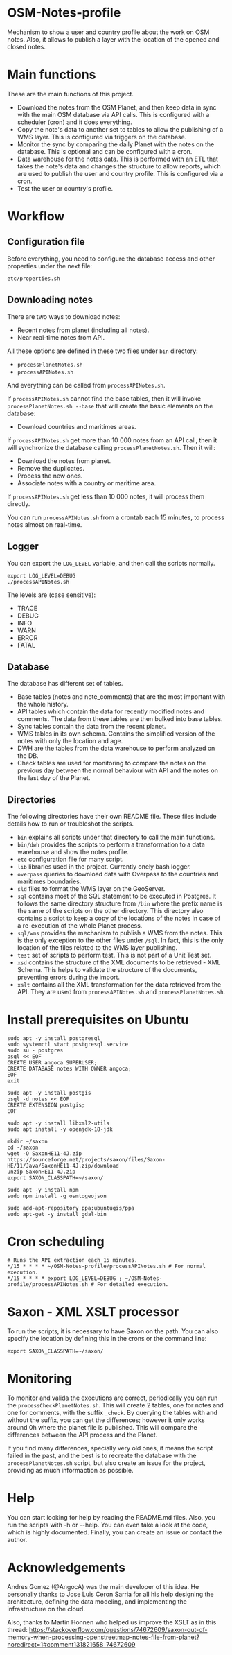 # OSM-Notes-profile
Mechanism to show a user and country profile about the work on OSM notes.
Also, it allows to publish a layer with the location of the opened and
closed notes.


# Main functions

These are the main functions of this project.

* Download the notes from the OSM Planet, and then keep data in sync
with the main OSM database via API calls.
This is configured with a scheduler (cron) and it does everything.
* Copy the note's data to another set to tables to allow the
publishing of a WMS layer.
This is configured via triggers on the database.
* Monitor the sync by comparing the daily Planet with the notes on the
database.
This is optional and can be configured with a cron.
* Data warehouse for the notes data.
This is performed with an ETL that takes the note's data and changes the
structure to allow reports, which are used to publish the user and
country profile.
This is configured via a cron.
* Test the user or country's profile.


# Workflow

## Configuration file

Before everything, you need to configure the database access and other
properties under the next file:

`etc/properties.sh`

## Downloading notes

There are two ways to download notes:

* Recent notes from planet (including all notes).
* Near real-time notes from API.

All these options are defined in these two files under `bin` directory:

* `processPlanetNotes.sh`
* `processAPINotes.sh`

And everything can be called from `processAPINotes.sh`.

If `processAPINotes.sh` cannot find the base tables, then it will invoke
`processPlanetNotes.sh --base` that will create the basic elements on the
database:

* Download countries and maritimes areas.

If `processAPINotes.sh` get more than 10 000 notes from an API call, then it
will synchronize the database calling `processPlanetNotes.sh`. Then it will:

* Download the notes from planet.
* Remove the duplicates.
* Process the new ones.
* Associate notes with a country or maritime area.

If `processAPINotes.sh` get less than 10 000 notes, it will process them
directly.

You can run `processAPINotes.sh` from a crontab each 15 minutes, to process
notes almost on real-time.

## Logger

You can export the `LOG_LEVEL` variable, and then call the scripts normally.

```
export LOG_LEVEL=DEBUG
./processAPINotes.sh
```

The levels are (case sensitive):

* TRACE
* DEBUG
* INFO
* WARN
* ERROR
* FATAL

## Database

The database has different set of tables.

* Base tables (notes and note_comments) that are the most important with the
whole history.
* API tables which contain the data for recently modified notes and comments.
The data from these tables are then bulked into base tables.
* Sync tables contain the data from the recent planet.
* WMS tables in its own schema.
Contains the simplified version of the notes with only the location and age.
* DWH are the tables from the data warehouse to perform analyzed on the DB.
* Check tables are used for monitoring to compare the notes on the previous day
between the normal behaviour with API and the notes on the last day of the
Planet.

## Directories

The following directories have their own README file.
These files include details how to run or troubleshot the scripts.

* `bin` explains all scripts under that directory to call the main functions.
* `bin/dwh` provides the scripts to perform a transformation to a data warehouse and
  show the notes profile.
* `etc` configuration file for many script. 
* `lib` libraries used in the project.
Currently onely bash logger.
* `overpass` queries to download data with Overpass to the countries and
maritimes boundaries. 
* `sld` files to format the WMS layer on the GeoServer. 
* `sql` contains most of the SQL statement to be executed in Postgres.
It follows the same directory structure from `/bin` where the prefix name is
the same of the scripts on the other directory.
This directory also contains a script to keep a copy of the locations of the
notes in case of a re-execution of the whole Planet process.
* `sql/wms` provides the mechanism to publish a WMS from the notes.
This is the only exception to the other files under `/sql`.
In fact, this is the only location of the files related to the WMS layer
publishing.
* `test` set of scripts to perform test.
This is not part of a Unit Test set. 
* `xsd` contains the structure of the XML documents to be retrieved - XML
Schema.
This helps to validate the structure of the documents, preventing errors
during the import.
* `xslt` contains all the XML transformation for the data retrieved from the
API. 
They are used from `processAPINotes.sh` and `processPlanetNotes.sh`.

# Install prerequisites on Ubuntu

```
sudo apt -y install postgresql
sudo systemctl start postgresql.service
sudo su - postgres
psql << EOF
CREATE USER angoca SUPERUSER;
CREATE DATABASE notes WITH OWNER angoca;
EOF
exit

sudo apt -y install postgis
psql -d notes << EOF
CREATE EXTENSION postgis;
EOF

sudo apt -y install libxml2-utils
sudo apt install -y openjdk-18-jdk

mkdir ~/saxon
cd ~/saxon
wget -O SaxonHE11-4J.zip https://sourceforge.net/projects/saxon/files/Saxon-HE/11/Java/SaxonHE11-4J.zip/download
unzip SaxonHE11-4J.zip
export SAXON_CLASSPATH=~/saxon/

sudo apt -y install npm
sudo npm install -g osmtogeojson

sudo add-apt-repository ppa:ubuntugis/ppa
sudo apt-get -y install gdal-bin
```

# Cron scheduling

```
# Runs the API extraction each 15 minutes.
*/15 * * * * ~/OSM-Notes-profile/processAPINotes.sh # For normal execution.
*/15 * * * * export LOG_LEVEL=DEBUG ; ~/OSM-Notes-profile/processAPINotes.sh # For detailed execution.
```

# Saxon - XML XSLT processor

To run the scripts, it is necessary to have Saxon on the path.
You can also specify the location by defining this in the crons or the command line:

```
export SAXON_CLASSPATH=~/saxon/
```

# Monitoring

To monitor and valida the executions are correct, periodically you can run the
`processCheckPlanetNotes.sh`. This will create 2 tables, one for notes and one
for comments, with the suffix `_check`.
By querying the tables with and without the suffix, you can get the
differences; however it only works around 0h where the planet file is
published. This will compare the differences between the API process and the
Planet.

If you find many differences, specially very old ones, it means the script
failed in the past, and the best is to recreate the database with the
`processPlanetNotes.sh` script, but also create an issue for the project,
providing as much informaction as possible.

# Help

You can start looking for help by reading the README.md files.
Also, you run the scripts with -h or --help.
You can even take a look at the code, which is highly documented.
Finally, you can create an issue or contact the author.

# Acknowledgements

Andres Gomez (@AngocA) was the main developer of this idea.
He personally thanks to Jose Luis Ceron Sarria for all his help designing the
architecture, defining the data modeling, and implementing the infrastructure
on the cloud.

Also, thanks to Martin Honnen who helped us improve the XSLT as in this thread:
https://stackoverflow.com/questions/74672609/saxon-out-of-memory-when-processing-openstreetmap-notes-file-from-planet?noredirect=1#comment131821658_74672609


